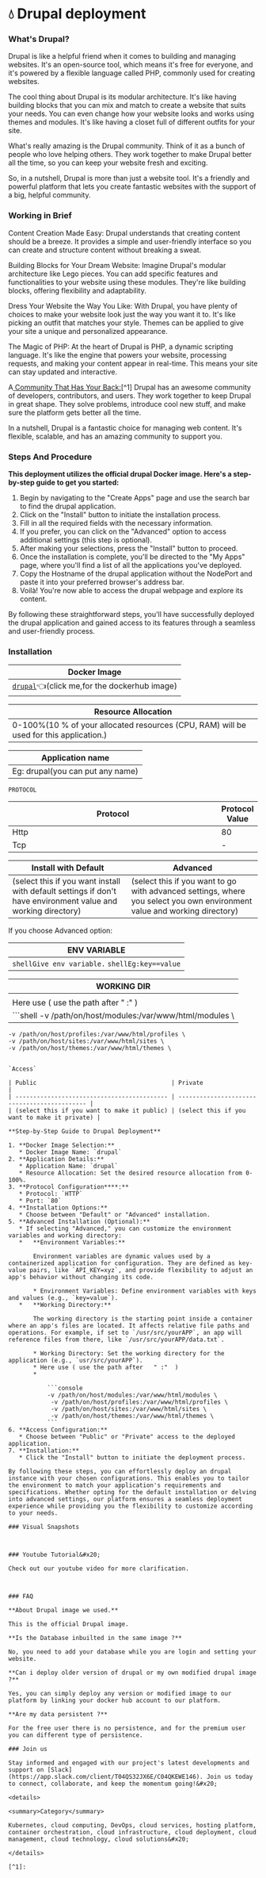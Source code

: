 

# 💧 Drupal deployment

### What's Drupal?

Drupal is like a helpful friend when it comes to building and managing websites. It's an open-source tool, which means it's free for everyone, and it's powered by a flexible language called PHP, commonly used for creating websites.

The cool thing about Drupal is its modular architecture. It's like having building blocks that you can mix and match to create a website that suits your needs. You can even change how your website looks and works using themes and modules. It's like having a closet full of different outfits for your site.

What's really amazing is the Drupal community. Think of it as a bunch of people who love helping others. They work together to make Drupal better all the time, so you can keep your website fresh and exciting.

So, in a nutshell, Drupal is more than just a website tool. It's a friendly and powerful platform that lets you create fantastic websites with the support of a big, helpful community.

### **Working in Brief**

Content Creation Made Easy: Drupal understands that creating content should be a breeze. It provides a simple and user-friendly interface so you can create and structure content without breaking a sweat.

Building Blocks for Your Dream Website: Imagine Drupal's modular architecture like Lego pieces. You can add specific features and functionalities to your website using these modules. They're like building blocks, offering flexibility and adaptability.

Dress Your Website the Way You Like: With Drupal, you have plenty of choices to make your website look just the way you want it to. It's like picking an outfit that matches your style. Themes can be applied to give your site a unique and personalized appearance.

The Magic of PHP: At the heart of Drupal is PHP, a dynamic scripting language. It's like the engine that powers your website, processing requests, and making your content appear in real-time. This means your site can stay updated and interactive.

A[ Community That Has Your Back:](#user-content-fn-1)[^1] Drupal has an awesome community of developers, contributors, and users. They work together to keep Drupal in great shape. They solve problems, introduce cool new stuff, and make sure the platform gets better all the time.

In a nutshell, Drupal is a fantastic choice for managing web content. It's flexible, scalable, and has an amazing community to support you.

### &#x20;Steps And Procedure

**This deployment utilizes the official drupal Docker image. Here's a step-by-step guide to get you started:**

1. Begin by navigating to the "Create Apps" page and use the search bar to find the drupal application.
2. Click on the "Install" button to initiate the installation process.
3. Fill in all the required fields with the necessary information.
4. If you prefer, you can click on the "Advanced" option to access additional settings (this step is optional).
5. After making your selections, press the "Install" button to proceed.
6. Once the installation is complete, you'll be directed to the "My Apps" page, where you'll find a list of all the applications you've deployed.
7. Copy the Hostname of the drupal application without the NodePort and paste it into your preferred browser's address bar.
8. Voilà! You're now able to access the  drupal webpage and explore its content.

By following these straightforward steps, you'll have successfully deployed the drupal application and gained access to its features through a seamless and user-friendly process.

### Installation

| Docker Image                                                                                                                   |
| ------------------------------------------------------------------------------------------------------------------------------ |
| [`drupal`](https://hub.docker.com/\_/drupal)👈(click me,for the dockerhub image) |

| Resource Allocation                                                                                                                                                     |
| ----------------------------------------------------------------------------------------------------------------------------------------------------------------------- |
| 0-100%(10 % of your allocated resources (CPU, RAM) will be used for this application.) |

| Application name                                                               |
| ------------------------------------------------------------------------------ |
| Eg: drupal(you can put any name) |

`PROTOCOL`

<table><thead><tr><th width="417">Protocol</th><th>Protocol Value</th></tr></thead><tbody><tr><td>Http</td><td>80</td></tr><tr><td>Tcp</td><td>-</td></tr></tbody></table>

| Install with Default                                                                                                                                        | Advanced                                                                                                                                                               |
| ----------------------------------------------------------------------------------------------------------------------------------------------------------- | ---------------------------------------------------------------------------------------------------------------------------------------------------------------------- |
| (select this if you want install with default settings if don't have environment value and working directory) | (select this if you want to go with advanced settings, where you select you own environment value and working directory) |

If you choose Advanced option:

| ENV VARIABLE                                                            |
| ----------------------------------------------------------------------- |
| ```shellGive env variable.``` ```shellEg:key==value```  |

| WORKING DIR                                                                                                                                                                                                                                                                      |
| -------------------------------------------------------------------------------------------------------------------------------------------------------------------------------------------------------------------------------------------------------------------------------- |
                                                                                                                                                                                       |
| Here use ( use the path after   " :"  )                                                                                                                                                                                                          |
|  ```shell -v /path/on/host/modules:/var/www/html/modules \
	-v /path/on/host/profiles:/var/www/html/profiles \
	-v /path/on/host/sites:/var/www/html/sites \
	-v /path/on/host/themes:/var/www/html/themes \
```  |

`Access`

| Public                                      | Private                                      |
| ------------------------------------------- | -------------------------------------------- |
| (select this if you want to make it public) | (select this if you want to make it private) |

**Step-by-Step Guide to Drupal Deployment**

1. **Docker Image Selection:**
   * Docker Image Name: `drupal`
2. **Application Details:**
   * Application Name: `drupal`
   * Resource Allocation: Set the desired resource allocation from 0-100%.
3. **Protocol Configuration****:**
   * Protocol: `HTTP`
   * Port: `80`
4. **Installation Options:**
   * Choose between "Default" or "Advanced" installation.
5. **Advanced Installation (Optional):**
   * If selecting "Advanced," you can customize the environment variables and working directory:
   *   **Environment Variables:**

       Environment variables are dynamic values used by a containerized application for configuration. They are defined as key-value pairs, like `API_KEY=xyz`, and provide flexibility to adjust an app's behavior without changing its code.

       * Environment Variables: Define environment variables with keys and values (e.g., `key=value`).
   *   **Working Directory:**

       The working directory is the starting point inside a container where an app's files are located. It affects relative file paths and operations. For example, if set to `/usr/src/yourAPP`, an app will reference files from there, like `/usr/src/yourAPP/data.txt`.

       * Working Directory: Set the working directory for the application (e.g., `usr/src/yourAPP`).
       * Here use ( use the path after   " :"  )
       *

           ```console
           -v /path/on/host/modules:/var/www/html/modules \
           	-v /path/on/host/profiles:/var/www/html/profiles \
           	-v /path/on/host/sites:/var/www/html/sites \
           	-v /path/on/host/themes:/var/www/html/themes \
           ```
6. **Access Configuration:**
   * Choose between "Public" or "Private" access to the deployed application.
7. **Installation:**
   * Click the "Install" button to initiate the deployment process.

By following these steps, you can effortlessly deploy an drupal instance with your chosen configurations. This enables you to tailor the environment to match your application's requirements and specifications. Whether opting for the default installation or delving into advanced settings, our platform ensures a seamless deployment experience while providing you the flexibility to customize according to your needs.

### Visual Snapshots



### Youtube Tutorial&#x20;

Check out our youtube video for more clarification.



### FAQ

**About Drupal image we used.**

This is the official Drupal image.

**Is the Database inbuilted in the same image ?**

No, you need to add your database while you are login and setting your website.

**Can i deploy older version of drupal or my own modified drupal image ?**

Yes, you can simply deploy any version or modified image to our platform by linking your docker hub account to our platform.

**Are my data persistent ?**

For the free user there is no persistence, and for the premium user you can different type of persistence.

### Join us

Stay informed and engaged with our project's latest developments and support on [Slack](https://app.slack.com/client/T04QS32JX6E/C04QKEWE146). Join us today to connect, collaborate, and keep the momentum going!&#x20;

<details>

<summary>Category</summary>

Kubernetes, cloud computing, DevOps, cloud services, hosting platform, container orchestration, cloud infrastructure, cloud deployment, cloud management, cloud technology, cloud solutions&#x20;

</details>

[^1]: 
